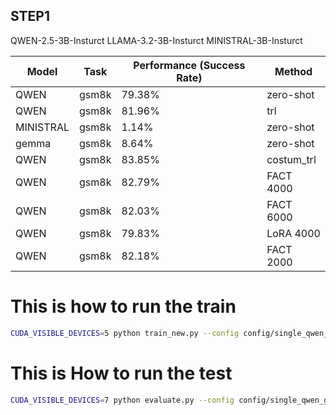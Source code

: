 ## STEP1
QWEN-2.5-3B-Insturct
LLAMA-3.2-3B-Insturct
MINISTRAL-3B-Insturct

| Model      | Task   | Performance (Success Rate) | Method    |
|------------|--------|----------------------------|-----------|
| QWEN       | gsm8k  | 79.38%                     | zero-shot |
| QWEN       | gsm8k  | 81.96%                     | trl       |
| MINISTRAL  | gsm8k  | 1.14%                      | zero-shot |
| gemma      | gsm8k  | 8.64%                      | zero-shot |
| QWEN       | gsm8k  | 83.85%                     | costum_trl|
| QWEN       | gsm8k  | 82.79%                     | FACT 4000 |
| QWEN       | gsm8k  | 82.03%                     | FACT 6000 |
| QWEN       | gsm8k  | 79.83%                     | LoRA 4000 |
| QWEN       | gsm8k  | 82.18%                     | FACT 2000 |





# This is how to run the train
```bash
CUDA_VISIBLE_DEVICES=5 python train_new.py --config config/single_qwen_grpo.yaml 
```

# This is How to run the test
```bash
CUDA_VISIBLE_DEVICES=7 python evaluate.py --config config/single_qwen_grpo.yaml 
```

